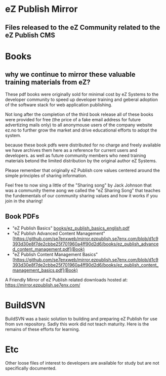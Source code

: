 # eZ Publish Mirror

## Files released to the eZ Community related to the eZ Publish CMS 

# Books

## why we continue to mirror these valuable training materials from eZ?

These pdf books were originally sold for minimal cost by eZ Systems to the developer community to speed up developer training and geberal adoption of the software stack for web application publishing.

Not long after the completion of the third book release all of these books were provided for free (the price of a fake email address for future advertizing mails only) to all anonymouse users of the company website ez.no to further grow the market and drive educational efforts to adopt the system.

because these book pdfs were distributed for no charge and freely available we have archives them here as a reference for current users and developers. as well as future community members who need training materials betond the limited distribution by the original author eZ Systems.

Please remember that originally eZ Publish core values centered around the simple principles of sharing information.

Feel free to now sing a little of the "Sharing song" by Jack Johnson that was a community theme aong we called the "eZ Sharing Song" that teaches the fundementals of our community sharing values and how it works if you join in the sharing!

## Book PDFs

 - "eZ Publish Basics" [books/ez_publish_basics_english.pdf](Book)
 - "eZ Publish Advanced Content Management" [https://github.com/se7enxweb/mirror.ezpublish.se7enx.com/blob/d1c9393d30e8f7de2cbbe25f701960a4ff90d2d6/books/ez_publish_advanced_content_management.pdf](Book)
 - "eZ Publish Content Management Basics" [https://github.com/se7enxweb/mirror.ezpublish.se7enx.com/blob/d1c9393d30e8f7de2cbbe25f701960a4ff90d2d6/books/ez_publish_content_management_basics.pdf](Book)

A Friendly Mirror of eZ Publish related downloads hosted at: https://mirror.ezpublish.se7enx.com/

# BuildSVN

BuildSVN was a basic solution to building and preparing eZ Publish for use from svn repository. Sadly this work did not teach maturity. Here is the remains of these efforts for learning.

# Etc

Other loose files of interest to developers are available for study but are not specifically documented.

